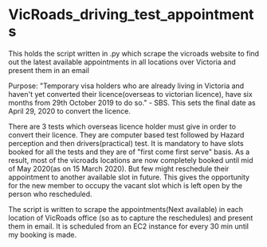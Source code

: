 # VicRoads_driving_test_appointments
This holds the script written in .py which scrape the vicroads website to find out the latest available appointments in all locations over Victoria and present them in an email

Purpose:
"Temporary visa holders who are already living in Victoria and haven't yet converted their licence(overseas to victorian licence), have six months from 29th October 2019 to do so." - SBS. This sets the final date as April 29, 2020 to convert the licence.

There are 3 tests which overseas licence holder must give in order to convert their licence. They are computer based test followed by Hazard perception and then drivers(practical) test. It is mandatory to have slots booked for all the tests and they are of "first come first serve" basis. As a result, most of the vicroads locations are now completely booked until mid of May 2020(as on 15 March 2020). But few might reschedule their appointment to another available slot in future. This gives the opportunity for the new member to occupy the vacant slot which is left open by the person who rescheduled.

The script is written to scrape the appointments(Next available) in each location of VicRoads office (so as to capture the reschedules) and present them in email.  It is scheduled from an EC2 instance for every 30 min until my booking is made. 

